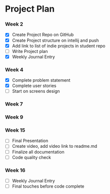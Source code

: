 # Project Plan

### Week 2
- [x] Create Project Repo on GitHub
- [x] Create Project structure on intellij and push
- [X] Add link to list of indie projects in student repo
- [ ] Write Project plan
- [x] Weekly Journal Entry

### Week 4
- [x] Complete problem statement
- [x] Complete user stories
- [ ] Start on screens design

### Week 7


### Week 9

### Week 15
- [ ] Final Presentation
- [ ] Create video, add video link to readme.md
- [ ] Finalize all documentation
- [ ] Code quality check

### Week 16
- [ ] Weekly Journal Entry
- [ ] Final touches before code complete
